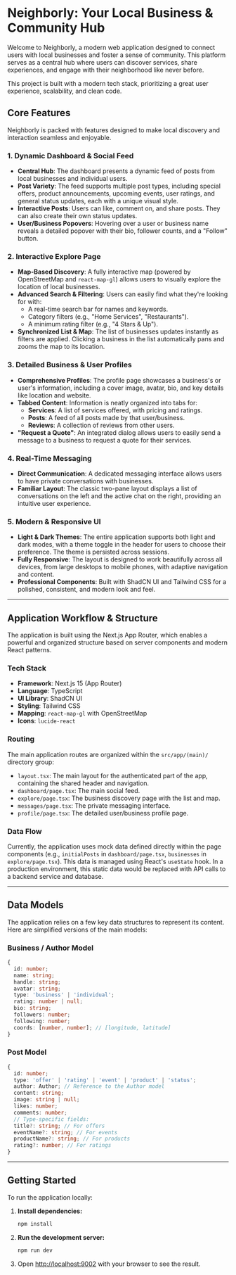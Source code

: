 # Neighborly: Your Local Business & Community Hub

Welcome to Neighborly, a modern web application designed to connect users with local businesses and foster a sense of community. This platform serves as a central hub where users can discover services, share experiences, and engage with their neighborhood like never before.

This project is built with a modern tech stack, prioritizing a great user experience, scalability, and clean code.

## Core Features

Neighborly is packed with features designed to make local discovery and interaction seamless and enjoyable.

### 1. Dynamic Dashboard & Social Feed
- **Central Hub**: The dashboard presents a dynamic feed of posts from local businesses and individual users.
- **Post Variety**: The feed supports multiple post types, including special offers, product announcements, upcoming events, user ratings, and general status updates, each with a unique visual style.
- **Interactive Posts**: Users can like, comment on, and share posts. They can also create their own status updates.
- **User/Business Popovers**: Hovering over a user or business name reveals a detailed popover with their bio, follower counts, and a "Follow" button.

### 2. Interactive Explore Page
- **Map-Based Discovery**: A fully interactive map (powered by OpenStreetMap and `react-map-gl`) allows users to visually explore the location of local businesses.
- **Advanced Search & Filtering**: Users can easily find what they're looking for with:
    - A real-time search bar for names and keywords.
    - Category filters (e.g., "Home Services", "Restaurants").
    - A minimum rating filter (e.g., "4 Stars & Up").
- **Synchronized List & Map**: The list of businesses updates instantly as filters are applied. Clicking a business in the list automatically pans and zooms the map to its location.

### 3. Detailed Business & User Profiles
- **Comprehensive Profiles**: The profile page showcases a business's or user's information, including a cover image, avatar, bio, and key details like location and website.
- **Tabbed Content**: Information is neatly organized into tabs for:
    - **Services**: A list of services offered, with pricing and ratings.
    - **Posts**: A feed of all posts made by that user/business.
    - **Reviews**: A collection of reviews from other users.
- **"Request a Quote"**: An integrated dialog allows users to easily send a message to a business to request a quote for their services.

### 4. Real-Time Messaging
- **Direct Communication**: A dedicated messaging interface allows users to have private conversations with businesses.
- **Familiar Layout**: The classic two-pane layout displays a list of conversations on the left and the active chat on the right, providing an intuitive user experience.

### 5. Modern & Responsive UI
- **Light & Dark Themes**: The entire application supports both light and dark modes, with a theme toggle in the header for users to choose their preference. The theme is persisted across sessions.
- **Fully Responsive**: The layout is designed to work beautifully across all devices, from large desktops to mobile phones, with adaptive navigation and content.
- **Professional Components**: Built with ShadCN UI and Tailwind CSS for a polished, consistent, and modern look and feel.

---

## Application Workflow & Structure

The application is built using the Next.js App Router, which enables a powerful and organized structure based on server components and modern React patterns.

### Tech Stack
- **Framework**: Next.js 15 (App Router)
- **Language**: TypeScript
- **UI Library**: ShadCN UI
- **Styling**: Tailwind CSS
- **Mapping**: `react-map-gl` with OpenStreetMap
- **Icons**: `lucide-react`

### Routing
The main application routes are organized within the `src/app/(main)/` directory group:
- `layout.tsx`: The main layout for the authenticated part of the app, containing the shared header and navigation.
- `dashboard/page.tsx`: The main social feed.
- `explore/page.tsx`: The business discovery page with the list and map.
- `messages/page.tsx`: The private messaging interface.
- `profile/page.tsx`: The detailed user/business profile page.

### Data Flow
Currently, the application uses mock data defined directly within the page components (e.g., `initialPosts` in `dashboard/page.tsx`, `businesses` in `explore/page.tsx`). This data is managed using React's `useState` hook. In a production environment, this static data would be replaced with API calls to a backend service and database.

---

## Data Models

The application relies on a few key data structures to represent its content. Here are simplified versions of the main models:

### Business / Author Model
```typescript
{
  id: number;
  name: string;
  handle: string;
  avatar: string;
  type: 'business' | 'individual';
  rating: number | null;
  bio: string;
  followers: number;
  following: number;
  coords: [number, number]; // [longitude, latitude]
}
```

### Post Model
```typescript
{
  id: number;
  type: 'offer' | 'rating' | 'event' | 'product' | 'status';
  author: Author; // Reference to the Author model
  content: string;
  image: string | null;
  likes: number;
  comments: number;
  // Type-specific fields:
  title?: string; // For offers
  eventName?: string; // For events
  productName?: string; // For products
  rating?: number; // For ratings
}
```

---

## Getting Started

To run the application locally:

1.  **Install dependencies:**
    ```bash
    npm install
    ```

2.  **Run the development server:**
    ```bash
    npm run dev
    ```

3.  Open [http://localhost:9002](http://localhost:9002) with your browser to see the result.
